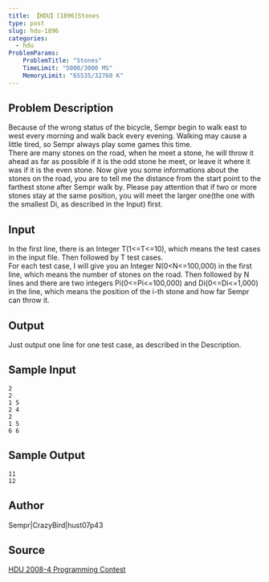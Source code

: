 ```yaml
---
title: 【HDU】[1896]Stones
type: post
slug: hdu-1896
categories:
  - hdu
ProblemParams:
    ProblemTitle: "Stones"
    TimeLimit: "5000/3000 MS"
    MemoryLimit: "65535/32768 K"
---
```


## Problem Description

Because of the wrong status of the bicycle, Sempr begin to walk east to west every morning and walk back every evening. Walking may cause a little tired, so Sempr always play some games this time.  
There are many stones on the road, when he meet a stone, he will throw it ahead as far as possible if it is the odd stone he meet, or leave it where it was if it is the even stone. Now give you some informations about the stones on the road, you are to tell me the distance from the start point to the farthest stone after Sempr walk by. Please pay attention that if two or more stones stay at the same position, you will meet the larger one(the one with the smallest Di, as described in the Input) first.

## Input

In the first line, there is an Integer T(1<=T<=10), which means the test cases in the input file. Then followed by T test cases.  
For each test case, I will give you an Integer N(0<N<=100,000) in the first line, which means the number of stones on the road. Then followed by N lines and there are two integers Pi(0<=Pi<=100,000) and Di(0<=Di<=1,000) in the line, which means the position of the i-th stone and how far Sempr can throw it.

## Output

Just output one line for one test case, as described in the Description.

## Sample Input

```
2
2
1 5
2 4
2
1 5
6 6

```

## Sample Output

```
11
12

```

## Author

Sempr|CrazyBird|hust07p43

## Source

[HDU 2008-4 Programming Contest](https://acm.hdu.edu.cn//search.php?field=problem&key=HDU+2008-4+Programming+Contest&source=1&searchmode=source)
